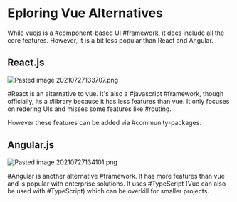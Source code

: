 # Eploring Vue Alternatives
While vuejs is a #component-based UI #framework, it does include all the core features. However, it is a bit less popular than React and Angular.

## React.js
![Pasted image 20210727133707.png](Pasted%20image%2020210727133707.png)

#React is an alternative to vue. It's also a #javascript #framework, though officially, its a #library because it has less features than vue. It only focuses on redering UIs and misses some features like #routing.

However these features can be added via #community-packages. 

## Angular.js
![Pasted image 20210727134101.png](Pasted%20image%2020210727134101.png)

#Angular is another alternative #framework. It has more features than vue and is popular with enterprise solutions. It uses #TypeScript (Vue can also be used with #TypeScript) which can be overkill for smaller projects.



